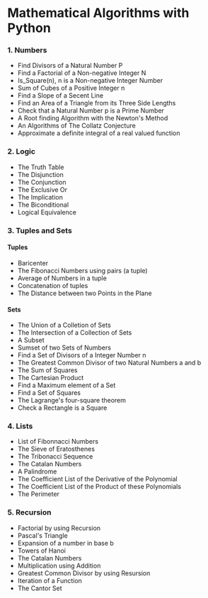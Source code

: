 # Mathematical Algorithms with Python

### 1. Numbers
- Find Divisors of a Natural Number P
- Find a Factorial of a Non-negative Integer N
- Is_Square(n), n is a Non-negative Integer Number
- Sum of Cubes of a Positive Integer n
- Find a Slope of a Secent Line
- Find an Area of a Triangle from its Three Side Lengths
- Check that a Natural Number p is a Prime Number
- A Root finding Algorithm with the Newton's Method
- An Algorithms of The Collatz Conjecture
- Approximate a definite integral of a real valued function

### 2. Logic
- The Truth Table
- The Disjunction
- The Conjunction
- The Exclusive Or
- The Implication
- The Biconditional
- Logical Equivalence

### 3. Tuples and Sets
#### Tuples
- Baricenter
- The Fibonacci Numbers using pairs (a tuple)
- Average of Numbers in a tuple
- Concatenation of tuples
- The Distance between two Points in the Plane

#### Sets
- The Union of a Colletion of Sets
- The Intersection of a Collection of Sets
- A Subset
- Sumset of two Sets of Numbers
- Find a Set of Divisors of a Integer Number n
- The Greatest Common Divisor of two Natural Numbers a and b
- The Sum of Squares
- The Cartesian Product
- Find a Maximum element of a Set
- Find a Set of Squares
- The Lagrange's four-square theorem
- Check a Rectangle is a Square

### 4. Lists
- List of Fibonnacci Numbers
- The Sieve of Eratosthenes
- The Tribonacci Sequence
- The Catalan Numbers
- A Palindrome
- The Coefficient List of the Derivative of the Polynomial
- The Coefficient List of the Product of these Polynomials
- The Perimeter

### 5. Recursion
- Factorial by using Recursion
- Pascal's Triangle
- Expansion of a number in base b
- Towers of Hanoi
- The Catalan Numbers
- Multiplication using Addition
- Greatest Common Divisor by using Resursion
- Iteration of a Function
- The Cantor Set
